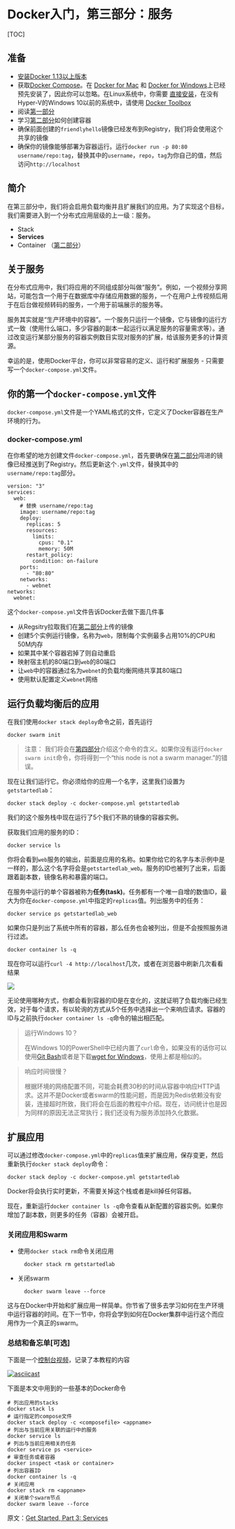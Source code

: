 # Docker入门，第三部分：服务

[TOC]

## 准备

- [安装Docker 1.13以上版本][install-docker-113]
- 获取[Docker Compose][docker-compose]。在 [Docker for Mac][docker-for-mac] 和 [Docker for Windows][docker-for-windows]上已经预先安装了，因此你可以忽略。在Linux系统中，你需要 [直接安装][compose-install-directly]，在没有Hyper-V的Windows 10以前的系统中，请使用 [Docker Toolbox][docker-toolbox]
- 阅读[第一部分][tutorial-1]
- 学习[第二部分][tutorial-2]如何创建容器
- 确保前面创建的`friendlyhello`镜像已经发布到Registry，我们将会使用这个共享的镜像
- 确保你的镜像能够部署为容器运行。运行`docker run -p 80:80 username/repo:tag`，替换其中的`username`，`repo`，`tag`为你自己的值，然后访问`http://localhost`

## 简介

在第三部分中，我们将会启用负载均衡并且扩展我们的应用。为了实现这个目标，我们需要进入到一个分布式应用层级的上一级：服务。

- Stack
- **Services**
- Container （[第二部分][tutorial-2]）

## 关于服务

在分布式应用中，我们将应用的不同组成部分叫做“服务”。例如，一个视频分享网站，可能包含一个用于在数据库中存储应用数据的服务，一个在用户上传视频后用于在后台做视频转码的服务，一个用于前端展示的服务等。

服务其实就是“生产环境中的容器”。一个服务只运行一个镜像，它与镜像的运行方式一致（使用什么端口，多少容器的副本一起运行以满足服务的容量需求等）。通过改变运行某部分服务的容器实例数目实现对服务的扩展，给该服务更多的计算资源。

幸运的是，使用Docker平台，你可以非常容易的定义、运行和扩展服务 - 只需要写一个`docker-compose.yml`文件。

## 你的第一个`docker-compose.yml`文件

`docker-compose.yml`文件是一个YAML格式的文件，它定义了Docker容器在生产环境的行为。

### docker-compose.yml

在你希望的地方创建文件`docker-compose.yml`，首先要确保在[第二部分][tutorial-2]闯进的镜像已经推送到了Registry。然后更新这个`.yml`文件，替换其中的`username/repo:tag`部分。

    version: "3"
    services:
      web:
        # 替换 username/repo:tag 
        image: username/repo:tag
        deploy:
          replicas: 5
          resources:
            limits:
              cpus: "0.1"
              memory: 50M
          restart_policy:
            condition: on-failure
        ports:
          - "80:80"
        networks:
          - webnet
    networks:
      webnet:

这个`docker-compose.yml`文件告诉Docker去做下面几件事

- 从Regsitry拉取我们在[第二部分][tutorial-2]上传的镜像
- 创建5个实例运行镜像，名称为`web`，限制每个实例最多占用10%的CPU和50M内存
- 如果其中某个容器宕掉了则自动重启
- 映射宿主机的80端口到`web`的80端口
- 让`web`中的容器通过名为`webnet`的负载均衡网络共享其80端口
- 使用默认配置定义`webnet`网络

## 运行负载均衡后的应用

在我们使用`docker stack deploy`命令之前，首先运行

    docker swarm init

> 注意： 我们将会在[第四部分][tutorial-4]介绍这个命令的含义。如果你没有运行`docker swarm init`命令，你将得到一个“this node is not a swarm manager.”的错误。

现在让我们运行它。你必须给你的应用一个名字，这里我们设置为`getstartedlab`：

    docker stack deploy -c docker-compose.yml getstartedlab
    
我们的这个服务栈中现在运行了5个我们不熟的镜像的容器实例。

获取我们应用的服务的ID：

    docker service ls

你将会看到`web`服务的输出，前面是应用的名称。如果你给它的名字与本示例中是一样的，那么这个名字将会是`getstartedlab_web`。服务的ID也被列了出来，后面跟着副本数，镜像名称和暴露的端口。

在服务中运行的单个容器被称为**任务(task)**。任务都有一个唯一自增的数值ID，最大为你在`docker-compose.yml`中指定的`replicas`值。列出服务中的任务：

    docker service ps getstartedlab_web

如果你只是列出了系统中所有的容器，那么任务也会被列出，但是不会按照服务进行过滤。

    docker container ls -q

现在你可以运行`curl -4 http://localhost`几次，或者在浏览器中刷新几次看看结果

![](https://oayrssjpa.qnssl.com/15130067465181.png)

无论使用哪种方式，你都会看到容器的ID是在变化的，这就证明了负载均衡已经生效，对于每个请求，有以轮询的方式从5个任务中选择出一个来响应请求。容器的ID与之前执行`docker container ls -q`命令的输出相匹配。


> 运行Windows 10？
> 
> 在Windows 10的PowerShell中已经内置了`curl`命令，如果没有的话你可以使用[Git Bash][git-bash]或者是下载[wget for Windows][wget-for-windows]，使用上都是相似的。


> 响应时间很慢？
> 
> 根据环境的网络配置不同，可能会耗费30秒的时间从容器中响应HTTP请求。这并不是Docker或者swarm的性能问题，而是因为Redis依赖没有安装，连接超时所致，我们将会在后面的教程中介绍。现在，访问统计也是因为同样的原因无法正常执行；我们还没有为服务添加持久化数据。

## 扩展应用

可以通过修改`docker-compose.yml`中的`replicas`值来扩展应用，保存变更，然后重新执行`docker stack deploy`命令：

    docker stack deploy -c docker-compose.yml getstartedlab
    
Docker将会执行实时更新，不需要关掉这个栈或者是kill掉任何容器。

现在，重新运行`docker container ls -q`命令查看从新配置的容器实例。如果你增加了副本数，则更多的任务（容器）会被开启。

### 关闭应用和Swarm

- 使用`docker stack rm`命令关闭应用

        docker stack rm getstartedlab

- 关闭swarm

        docker swarm leave --force
    
这与在Docker中开始和扩展应用一样简单。你节省了很多去学习如何在生产环境中运行容器的时间。在下一节中，你将会学到如何在Docker集群中运行这个而应用作为一个真正的swarm。

### 总结和备忘单[可选]

下面是一个[控制台视频][terminal-recording]，记录了本教程的内容

[![asciicast](https://asciinema.org/a/113831.png)](https://asciinema.org/a/113831)

下面是本文中用到的一些基本的Docker命令

    # 列出应用的stacks
    docker stack ls
    # 运行指定的compose文件
    docker stack deploy -c <composefile> <appname>
    # 列出与当前应用关联的运行中的服务
    docker service ls
    # 列出与当前应用相关的任务
    docker service ps <service>
    # 审查任务或者容器
    docker inspect <task or container> 
    # 列出容器ID
    docker container ls -q 
    # 关闭应用
    docker stack rm <appname> 
    # 关闭单个swarm节点
    docker swarm leave --force
    
[install-docker-113]:https://docs.docker.com/engine/installation/
[tutorial-1]:https://docs.docker.com/get-started/
[tutorial-2]:https://docs.docker.com/get-started/part2/
[tutorial-4]:https://docs.docker.com/get-started/part4/
[docker-compose]:https://docs.docker.com/compose/overview/
[docker-for-mac]:https://docs.docker.com/docker-for-mac/
[docker-for-windows]:https://docs.docker.com/docker-for-windows/
[compose-install-directly]:https://github.com/docker/compose/releases
[docker-toolbox]:https://docs.docker.com/toolbox/overview/
[git-bash]:https://git-for-windows.github.io/
[wget-for-windows]:http://gnuwin32.sourceforge.net/packages/wget.htm
[terminal-recording]:https://asciinema.org/a/b5gai4rnflh7r0kie01fx6lip

原文：[Get Started, Part 3: Services](https://docs.docker.com/get-started/part3/#recap-and-cheat-sheet-optional)

